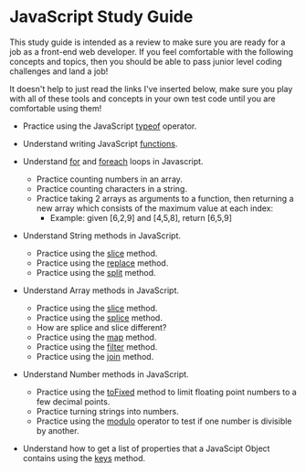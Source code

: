 # JavaScript Study Guide
This study guide is intended as a review to make sure you are ready for a job as a front-end web developer. If you feel comfortable with the following concepts and topics, then you should be able to pass junior level coding challenges and land a job!

It doesn't help to just read the links I've inserted below, make sure you play with all of these tools and concepts in your own test code until you are comfortable using them!

* Practice using the JavaScript [typeof](https://developer.mozilla.org/en-US/docs/Web/JavaScript/Reference/Operators/typeof) operator.

* Understand writing JavaScript [functions](https://developer.mozilla.org/en-US/docs/Web/JavaScript/Reference/Functions).

* Understand [for](https://developer.mozilla.org/en-US/docs/Web/JavaScript/Reference/Statements/for) and [foreach](https://developer.mozilla.org/en-US/docs/Web/JavaScript/Reference/Global_Objects/Array/forEach) loops in Javascript.
  * Practice counting numbers in an array.
  * Practice counting characters in a string.
  * Practice taking 2 arrays as arguments to a function, then returning a new array which consists of the maximum value at each index:
    * Example: given [6,2,9] and [4,5,8], return [6,5,9]

* Understand String methods in JavaScript.
  * Practice using the [slice](https://developer.mozilla.org/en-US/docs/Web/JavaScript/Reference/Global_Objects/String/slice) method.
  * Practice using the [replace](https://developer.mozilla.org/en-US/docs/Web/JavaScript/Reference/Global_Objects/String/replace) method.
  * Practice using the [split](https://developer.mozilla.org/en-US/docs/Web/JavaScript/Reference/Global_Objects/String/split) method.

* Understand Array methods in JavaScript.
  * Practice using the [slice](https://developer.mozilla.org/en-US/docs/Web/JavaScript/Reference/Global_Objects/Array/slice) method.
  * Practice using the [splice](https://developer.mozilla.org/en-US/docs/Web/JavaScript/Reference/Global_Objects/Array/splice) method.
  * How are splice and slice different?
  * Practice using the [map](https://developer.mozilla.org/en-US/docs/Web/JavaScript/Reference/Global_Objects/Array/map) method.
  * Practice using the [filter](https://developer.mozilla.org/en-US/docs/Web/JavaScript/Reference/Global_Objects/Array/filter) method.
  * Practice using the [join](https://developer.mozilla.org/en-US/docs/Web/JavaScript/Reference/Global_Objects/Array/join) method.

* Understand Number methods in JavaScript.
  * Practice using the [toFixed](https://developer.mozilla.org/en-US/docs/Web/JavaScript/Reference/Global_Objects/Number/toFixed) method to limit floating point numbers to a few decimal points.
  * Practice turning strings into numbers.
  * Practice using the [modulo](https://developer.mozilla.org/en-US/docs/Web/JavaScript/Reference/Operators/Arithmetic_Operators) operator to test if one number is divisible by another.

* Understand how to get a list of properties that a JavaScipt Object contains using the [keys](https://developer.mozilla.org/en-US/docs/Web/JavaScript/Reference/Global_Objects/Object/keys) method.
